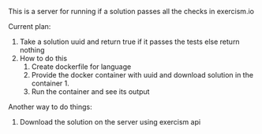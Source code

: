 This is a server for running if a solution passes all the checks in exercism.io

Current plan:
1. Take a solution uuid and return true if it passes the tests else return nothing
2. How to do this
    1. Create dockerfile for language
    2. Provide the docker container with uuid and download solution in the container
        1. 
    3. Run the container and see its output

Another way to do things:
1. Download the solution on the server using exercism api
